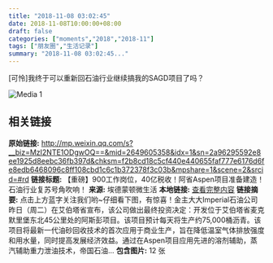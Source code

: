 ```yaml
---
title: "2018-11-08 03:02:45"
date: 2018-11-08T10:00:00+08:00
draft: false
categories: ["moments","2018","2018-11"]
tags: ["朋友圈","生活记录"]
summary: "2018-11-08 03:02:45..."
---
```


[可怜]我终于可以重新回石油行业继续搞我的SAGD项目了吗？

![Media 1](/Moments/photos/2018-11-08/201811080302450.jpg)

## 相关链接

**原始链接:** http://mp.weixin.qq.com/s?__biz=MzI2NTE1ODgwOQ==&mid=2649605358&idx=1&sn=2a96295592e8ee1925d8eebc36fb397d&chksm=f2b8cd18c5cf440e440655faf777e6176d6fe8edb6468096c8ff108cbd1c6c1b372378f3c03b&mpshare=1&scene=2&srcid=#rd
**链接标题:** 【重磅】900工作岗位，40亿税收！阿省Aspen项目准备建造！石油行业复苏号角吹响！
**来源:** 埃德蒙顿微生活
**本地链接:** [查看完整内容](/link_content/2018/11/2018-11-08/link_content/)
**链接摘要:** 点击上方蓝字关注我们哟~仔细看下图，有惊喜！金主大大Imperial石油公司昨日（周二）在艾伯塔省宣布，该公司做出最终投资决定：开发位于艾伯塔省麦克默里堡东北45公里处的阿斯彭项目。该项目预计每天将生产约75,000桶沥青。该项目将最新一代油砂回收技术的首次应用于商业生产，旨在降低温室气体排放强度和用水量，同时提高发展经济效益。通过在Aspen项目应用先进的溶剂辅助，蒸汽辅助重力泄油技术，帝国石油...
**包含图片:** 12 张

